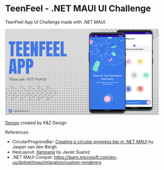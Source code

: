 # TeenFeel - .NET MAUI UI Challenge

TeenFeel App UI Challenge made with .NET MAUI.

![TeenFeel App](images/maui-teenfeel-app-promo.png)

[Design](https://dribbble.com/shots/22010287-TeenFeel-app-for-the-emotions-understanding) created by K&Z Design

References:
- CircularProgressBar: [Creating a circular progress bar in .NET MAUI](https://mauiblogs.hashnode.dev/creating-a-circular-progress-bar-in-net-maui) by Jasper van den Bergh
- HexLayout: [Xampane](https://github.com/jsuarezruiz/Xampane) by Javier Suarez
- .NET MAUI Compat: https://learn.microsoft.com/en-us/dotnet/maui/migration/custom-renderers
